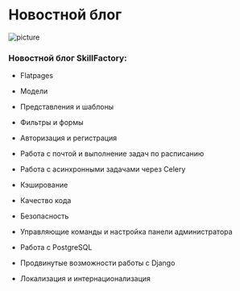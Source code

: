 # Новостной блог
![picture](https://www.redsign.ru/upload/iblock/87b/87bf6a64e9085b64872f1daf19cdae53.jpg)

### Новостной блог SkillFactory:

- Flatpages

- Модели

- Представления и шаблоны

- Фильтры и формы

- Авторизация и регистрация

- Работа с почтой и выполнение задач по расписанию

- Работа с асинхронными задачами через Celery

- Кэширование

- Качество кода

- Безопасность

- Управляющие команды и настройка панели администратора

- Работа с PostgreSQL

- Продвинутые возможности работы с Django

- Локализация и интернационализация



